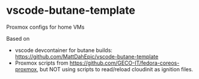 # vscode-butane-template
Proxmox configs for home VMs

Based on
- vscode devcontainer for butane builds: https://github.com/MattDahEpic/vscode-butane-template
- Proxmox scripts from https://github.com/GECO-IT/fedora-coreos-proxmox, but NOT using scripts to read/reload cloudinit as ignition files.

